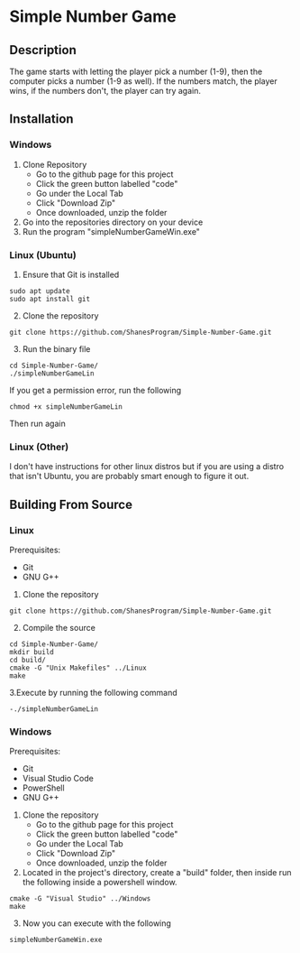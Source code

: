# Simple Number Game
## Description

The game starts with letting the player pick a number (1-9), then the computer picks a number (1-9 as well). If the numbers match, the player wins, if the numbers don't, the player can try again.

## Installation

### Windows

1. Clone Repository 
    - Go to the github page for this project
    - Click the green button labelled "code"
    - Go under the Local Tab
    - Click "Download Zip"
    - Once downloaded, unzip the folder
2. Go into the repositories directory on your device
3. Run the program "simpleNumberGameWin.exe"

### Linux (Ubuntu)

1. Ensure that Git is installed
```
sudo apt update
sudo apt install git
```
2. Clone the repository
```
git clone https://github.com/ShanesProgram/Simple-Number-Game.git
```
3. Run the binary file
```
cd Simple-Number-Game/
./simpleNumberGameLin
```

If you get a permission error, run the following
```
chmod +x simpleNumberGameLin
```
Then run again

### Linux (Other)
I don't have instructions for other linux distros but if you are using a distro that isn't Ubuntu, you are probably smart enough to figure it out.

## Building From Source

### Linux

Prerequisites:
- Git
- GNU G++

1. Clone the repository
```
git clone https://github.com/ShanesProgram/Simple-Number-Game.git
```
2. Compile the source
```
cd Simple-Number-Game/
mkdir build
cd build/
cmake -G "Unix Makefiles" ../Linux
make
```
3.Execute by running the following command
```
-./simpleNumberGameLin
```

### Windows

Prerequisites:
- Git
- Visual Studio Code
- PowerShell
- GNU G++

1. Clone the repository
   - Go to the github page for this project
   - Click the green button labelled "code"
   - Go under the Local Tab
   - Click "Download Zip"
   - Once downloaded, unzip the folder
2. Located in the project's directory, create a "build" folder, then inside run the following inside a powershell window.
```
cmake -G "Visual Studio" ../Windows
make
```
3. Now you can execute with the following
```
simpleNumberGameWin.exe
```
